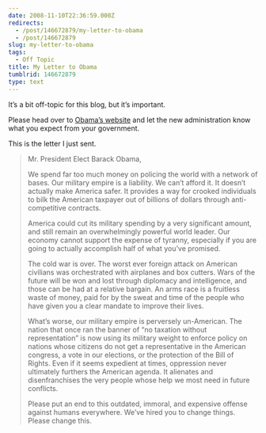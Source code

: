 ```yaml
---
date: 2008-11-10T22:36:59.000Z
redirects:
  - /post/146672879/my-letter-to-obama
  - /post/146672879
slug: my-letter-to-obama
tags:
  - Off Topic
title: My Letter to Obama
tumblrid: 146672879
type: text
---
```

<p>It&rsquo;s a bit off-topic for this blog, but it&rsquo;s important.</p>

<p>Please head over to <a href="http://change.gov/page/s/yourstory">Obama&rsquo;s website</a> and let the new administration know what you expect from your government.</p>

<p>This is the letter I just sent.</p>

<blockquote>Mr. President Elect Barack Obama,

We spend far too much money on policing the world with a network of bases.  Our military empire is a liability.  We can&rsquo;t afford it.  It doesn&rsquo;t actually make America safer.  It provides a way for crooked individuals to bilk the American taxpayer out of billions of dollars through anti-competitive contracts.

America could cut its military spending by a very significant amount, and still remain an overwhelmingly powerful world leader.  Our economy cannot support the expense of tyranny, especially if you are going to actually accomplish half of what you&rsquo;ve promised.

The cold war is over.  The worst ever foreign attack on American civilians was orchestrated with airplanes and box cutters.  Wars of the future will be won and lost through diplomacy and intelligence, and those can be had at a relative bargain.  An arms race is a fruitless waste of money, paid for by the sweat and time of the people who have given you a clear mandate to improve their lives.

What&rsquo;s worse, our military empire is perversely un-American.  The nation that once ran the banner of &ldquo;no taxation without representation&rdquo; is now using its military weight to enforce policy on nations whose citizens do not get a representative in the American congress, a vote in our elections, or the protection of the Bill of Rights.  Even if it seems expedient at times, oppression never ultimately furthers the American agenda.  It alienates and disenfranchises the very people whose help we most need in future conflicts.

Please put an end to this outdated, immoral, and expensive offense against humans everywhere.  We&rsquo;ve hired you to change things.  Please change this.</blockquote>
